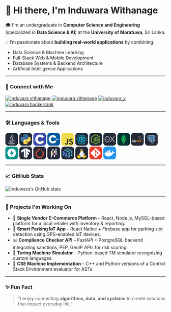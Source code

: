 # 👋 Hi there, I'm Induwara Withanage  

🎓 I'm an undergraduate in **Computer Science and Engineering** (specialized in **Data Science & AI**) at the **University of Moratuwa**, Sri Lanka.  

💡 I’m passionate about **building real-world applications** by combining:  
- Data Science & Machine Learning  
- Full-Stack Web & Mobile Development  
- Database Systems & Backend Architecture  
- Artificial Intelligence Applications  

---

### 🔗 Connect with Me  

<p align="left">
<a href="https://www.linkedin.com/in/induvara-vithanage/" target="blank"><img align="center" src="https://raw.githubusercontent.com/rahuldkjain/github-profile-readme-generator/master/src/images/icons/Social/linked-in-alt.svg" alt="induvara vithanage" height="30" width="40" /></a>
<a href="https://fb.com/induvara.vithanage" target="blank"><img align="center" src="https://raw.githubusercontent.com/rahuldkjain/github-profile-readme-generator/master/src/images/icons/Social/facebook.svg" alt="induvara vithanage" height="30" width="40" /></a>
<a href="https://instagram.com/induvara_v" target="blank"><img align="center" src="https://raw.githubusercontent.com/rahuldkjain/github-profile-readme-generator/master/src/images/icons/Social/instagram.svg" alt="induvara_v" height="30" width="40" /></a>
<a href="https://www.hackerrank.com/Themiya1998" target="blank"><img align="center" src="https://raw.githubusercontent.com/rahuldkjain/github-profile-readme-generator/master/src/images/icons/Social/hackerrank.svg" alt="induvara hackerrank" height="30" width="40" /></a>
</p>

---

### 🛠️ Languages & Tools  

<p align="left">
  <img src="https://github.com/tandpfun/skill-icons/raw/main/icons/Java-Dark.svg" alt="Java" width="40" height="40"/>
  <img src="https://github.com/tandpfun/skill-icons/raw/main/icons/Python-Dark.svg" alt="Python" width="40" height="40"/>
  <img src="https://github.com/tandpfun/skill-icons/raw/main/icons/C.svg" alt="C" width="40" height="40"/>
  <img src="https://github.com/tandpfun/skill-icons/raw/main/icons/CPP.svg" alt="C++" width="40" height="40"/>
  <img src="https://github.com/tandpfun/skill-icons/raw/main/icons/JavaScript.svg" alt="JavaScript" width="40" height="40"/>
  <img src="https://github.com/tandpfun/skill-icons/raw/main/icons/React-Dark.svg" alt="React" width="40" height="40"/>
  <img src="https://github.com/tandpfun/skill-icons/raw/main/icons/NodeJS-Dark.svg" alt="NodeJS" width="40" height="40"/>
  <img src="https://github.com/tandpfun/skill-icons/raw/main/icons/ExpressJS-Dark.svg" alt="Express" width="40" height="40"/>
  <img src="https://github.com/tandpfun/skill-icons/raw/main/icons/MongoDB.svg" alt="MongoDB" width="40" height="40"/>
  <img src="https://github.com/tandpfun/skill-icons/raw/main/icons/MySQL-Dark.svg" alt="MySQL" width="40" height="40"/>
  <img src="https://github.com/tandpfun/skill-icons/raw/main/icons/PostgreSQL-Dark.svg" alt="Postgres" width="40" height="40"/>
  <img src="https://github.com/tandpfun/skill-icons/raw/main/icons/FastAPI.svg" alt="FastAPI" width="40" height="40"/>
  <img src="https://github.com/tandpfun/skill-icons/raw/main/icons/TensorFlow-Dark.svg" alt="TensorFlow" width="40" height="40"/>
  <img src="https://github.com/tandpfun/skill-icons/raw/main/icons/PyTorch-Dark.svg" alt="PyTorch" width="40" height="40"/>
  <img src="https://github.com/tandpfun/skill-icons/raw/main/icons/Pandas-Dark.svg" alt="Pandas" width="40" height="40"/>
  <img src="https://github.com/tandpfun/skill-icons/raw/main/icons/Numpy-Dark.svg" alt="NumPy" width="40" height="40"/>
  <img src="https://github.com/tandpfun/skill-icons/raw/main/icons/Linux-Dark.svg" alt="Linux" width="40" height="40"/>
  <img src="https://github.com/tandpfun/skill-icons/raw/main/icons/Git.svg" alt="Git" width="40" height="40"/>
  <img src="https://github.com/tandpfun/skill-icons/raw/main/icons/Docker.svg" alt="Docker" width="40" height="40"/>
</p>

---

### 📈 GitHub Stats  

<p align="left">
  <img src="https://github-readme-stats.vercel.app/api?username=induwrawithanage&show_icons=true&theme=default" alt="Induwara's GitHub stats" />
</p>

---

### 🚀 Projects I'm Working On  

- 🛒 **Single Vendor E-Commerce Platform** – React, Node.js, MySQL-based platform for a local retailer with inventory & reporting.  
- 📱 **Smart Parking IoT App** – React Native + Firebase app for parking slot detection using GPS-enabled IoT devices.  
- 📊 **Compliance Checker API** – FastAPI + PostgreSQL backend integrating sanctions, PEP, GeoIP APIs for risk scoring.  
- 🤖 **Turing Machine Simulator** – Python-based TM simulator recognizing custom languages.  
- 🧮 **CSE Machine Implementation** – C++ and Python versions of a Control Stack Environment evaluator for ASTs.  

---

### ✨ Fun Fact  

> "I enjoy connecting **algorithms, data, and systems** to create solutions that impact everyday life."  
